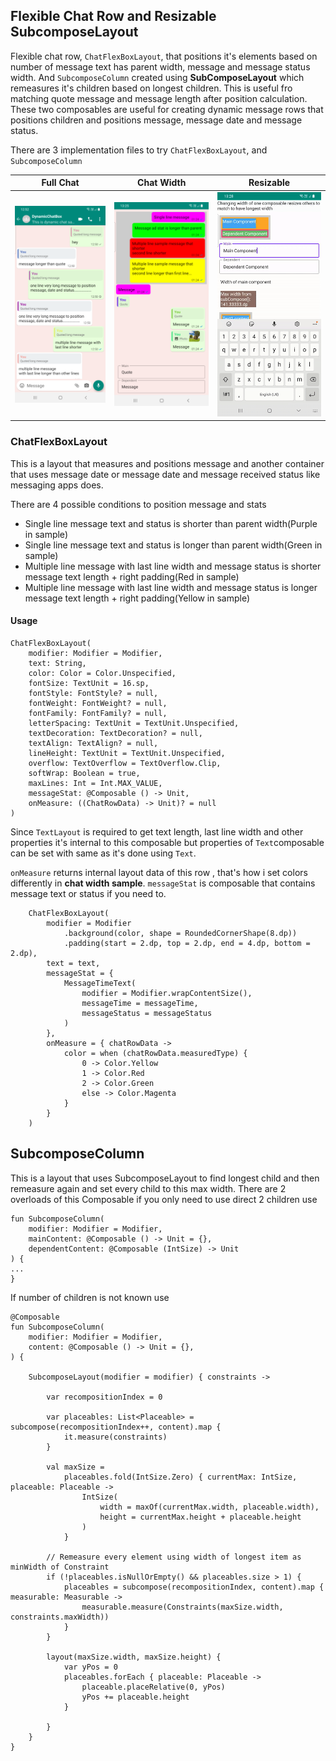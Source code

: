 ## Flexible Chat Row and Resizable SubcomposeLayout


Flexible chat row,  `ChatFlexBoxLayout`, that positions it's elements based on number of message text has
parent width, message and message status width.
And `SubcomposeColumn` created using **SubComposeLayout** which remeasures it's children based on
longest children. This is useful fro matching quote message and message length after position
calculation. These two composables are useful for creating dynamic message rows that positions children and positions message, message date and message status.

There are 3 implementation files to try `ChatFlexBoxLayout`, and `SubcomposeColumn`

| Full Chat      | Chat Width   | Resizable|
| ----------|-----------| -----------|
| <img src="./screenshots/full_chat_implementation.png"/> | <img src="./screenshots/chat_width_implementation.png"/> | <img src="./screenshots/resizable_implementation.gif"/> |


### ChatFlexBoxLayout
This is a layout that measures and positions message and another container that uses message
date or message date and message received status like messaging apps does.

There are 4 possible conditions to position message and stats

* Single line message text and status is shorter than parent width(Purple in sample)
* Single line message text and status is longer than parent width(Green in sample)
* Multiple line message with last line width and message status is shorter message text length + right padding(Red in sample)
* Multiple line message with last line width and message status is longer message text length + right padding(Yellow in sample)

#### Usage

```
ChatFlexBoxLayout(
    modifier: Modifier = Modifier,
    text: String,
    color: Color = Color.Unspecified,
    fontSize: TextUnit = 16.sp,
    fontStyle: FontStyle? = null,
    fontWeight: FontWeight? = null,
    fontFamily: FontFamily? = null,
    letterSpacing: TextUnit = TextUnit.Unspecified,
    textDecoration: TextDecoration? = null,
    textAlign: TextAlign? = null,
    lineHeight: TextUnit = TextUnit.Unspecified,
    overflow: TextOverflow = TextOverflow.Clip,
    softWrap: Boolean = true,
    maxLines: Int = Int.MAX_VALUE,
    messageStat: @Composable () -> Unit,
    onMeasure: ((ChatRowData) -> Unit)? = null
)
```
Since `TextLayout` is required to get text length, last line width and other properties it's internal to this composable but properties of `Text`composable can be set with same as it's done using `Text`.

`onMeasure` returns internal layout data of this row , that's how i set colors differently in **chat width sample**.
`messageStat` is composable that contains message text or status if you need to.

```
    ChatFlexBoxLayout(
        modifier = Modifier
            .background(color, shape = RoundedCornerShape(8.dp))
            .padding(start = 2.dp, top = 2.dp, end = 4.dp, bottom = 2.dp),
        text = text,
        messageStat = {
            MessageTimeText(
                modifier = Modifier.wrapContentSize(),
                messageTime = messageTime,
                messageStatus = messageStatus
            )
        },
        onMeasure = { chatRowData ->
            color = when (chatRowData.measuredType) {
                0 -> Color.Yellow
                1 -> Color.Red
                2 -> Color.Green
                else -> Color.Magenta
            }
        }
    )
```

## SubcomposeColumn

This is a layout that uses SubcomposeLayout to find longest child and then remeasure again
and set every child to this max width. There are 2 overloads of this Composable if
you only need to use direct 2 children use
```
fun SubcomposeColumn(
    modifier: Modifier = Modifier,
    mainContent: @Composable () -> Unit = {},
    dependentContent: @Composable (IntSize) -> Unit
) {
...
}
```

If number of children is not known use 

```
@Composable
fun SubcomposeColumn(
    modifier: Modifier = Modifier,
    content: @Composable () -> Unit = {},
) {

    SubcomposeLayout(modifier = modifier) { constraints ->

        var recompositionIndex = 0

        var placeables: List<Placeable> = subcompose(recompositionIndex++, content).map {
            it.measure(constraints)
        }

        val maxSize =
            placeables.fold(IntSize.Zero) { currentMax: IntSize, placeable: Placeable ->
                IntSize(
                    width = maxOf(currentMax.width, placeable.width),
                    height = currentMax.height + placeable.height
                )
            }

        // Remeasure every element using width of longest item as minWidth of Constraint
        if (!placeables.isNullOrEmpty() && placeables.size > 1) {
            placeables = subcompose(recompositionIndex, content).map { measurable: Measurable ->
                measurable.measure(Constraints(maxSize.width, constraints.maxWidth))
            }
        }

        layout(maxSize.width, maxSize.height) {
            var yPos = 0
            placeables.forEach { placeable: Placeable ->
                placeable.placeRelative(0, yPos)
                yPos += placeable.height
            }

        }
    }
}
```